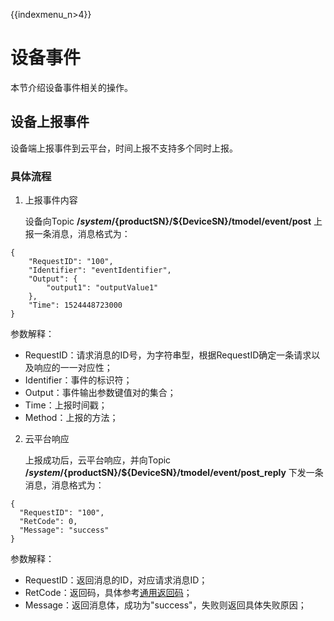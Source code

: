 {{indexmenu_n>4}}

# 设备事件
本节介绍设备事件相关的操作。
## 设备上报事件
设备端上报事件到云平台，时间上报不支持多个同时上报。
### 具体流程
1. 上报事件内容  

   设备向Topic **/$system/${productSN}/${DeviceSN}/tmodel/event/post** 上报一条消息，消息格式为：

```
{
	"RequestID": "100",
	"Identifier": "eventIdentifier",
	"Output": {
		"output1": "outputValue1"
	},
	"Time": 1524448723000
}
```

   参数解释：

   - RequestID：请求消息的ID号，为字符串型，根据RequestID确定一条请求以及响应的一一对应性；
   - Identifier：事件的标识符；
   - Output：事件输出参数键值对的集合；
   - Time：上报时间戳；
   - Method：上报的方法；
   
2. 云平台响应  
   
   上报成功后，云平台响应，并向Topic **/$system/${productSN}/${DeviceSN}/tmodel/event/post_reply** 下发一条消息，消息格式为：
   
```
{
  "RequestID": "100",
  "RetCode": 0,
  "Message": "success"
}
```
   
   参数解释：
   
   - RequestID：返回消息的ID，对应请求消息ID；
   - RetCode：返回码，具体参考[通用返回码](../api_guide/retcode)；
   - Message：返回消息体，成功为"success"，失败则返回具体失败原因；
